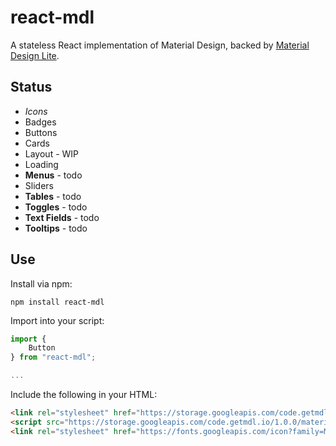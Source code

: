 react-mdl
=========

A stateless React implementation of Material Design,
backed by [Material Design Lite](https://getmdl.io).


Status
------
* *Icons*
* Badges
* Buttons
* Cards
* Layout - WIP
* Loading
* **Menus** - todo
* Sliders
* **Tables** - todo
* **Toggles** - todo
* **Text Fields** - todo
* **Tooltips** - todo


Use
---
Install via npm:
```shell
npm install react-mdl
```

Import into your script:
```js
import {
    Button
} from "react-mdl";

...
```

Include the following in your HTML:
```html
<link rel="stylesheet" href="https://storage.googleapis.com/code.getmdl.io/1.0.0/material.indigo-pink.min.css" />
<script src="https://storage.googleapis.com/code.getmdl.io/1.0.0/material.min.js"></script>
<link rel="stylesheet" href="https://fonts.googleapis.com/icon?family=Material+Icons">
```
